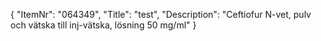 {
  "ItemNr": "064349",
  "Title": "test",
  "Description": "Ceftiofur N-vet, pulv och vätska till inj-vätska, lösning 50 mg/ml"
}